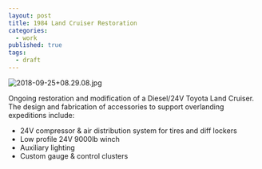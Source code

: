 ```yaml
---
layout: post
title: 1984 Land Cruiser Restoration
categories:
  - work
published: true
tags:
  - draft
---
```

![2018-09-25+08.29.08.jpg]({{site.baseurl}}/assets/2018-09-25+08.29.08.jpg)


Ongoing restoration and modification of a Diesel/24V Toyota Land Cruiser. The design and fabrication of accessories to support overlanding expeditions include:

* 24V compressor & air distribution system for tires and diff lockers
* Low profile 24V 9000lb winch
* Auxiliary lighting
* Custom gauge & control clusters
